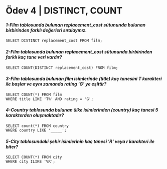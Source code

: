 # Ödev 4 | DISTINCT, COUNT
#### *1-Film tablosunda bulunan replacement_cost sütununda bulunan birbirinden farklı değerleri sıralayınız.*
```
SELECT DISTINCT replacement_cost FROM film;
```
#### *2-Film tablosunda bulunan replacement_cost sütununda birbirinden farklı kaç tane veri vardır?*
```
SELECT COUNT(DISTINCT replacement_cost) FROM film;
```
#### *3-Film tablosunda bulunan film isimlerinde (title) kaç tanesini T karakteri ile başlar ve aynı zamanda rating 'G' ye eşittir?*
```
SELECT COUNT(*) FROM film
WHERE title LIKE 'T%' AND rating = 'G';
```
#### *4-Country tablosunda bulunan ülke isimlerinden (country) kaç tanesi 5 karakterden oluşmaktadır?*
```
SELECT count(*) FROM country
WHERE country LIKE '_____';
```
#### *5-City tablosundaki şehir isimlerinin kaç tanesi 'R' veya r karakteri ile biter?*
```
SELECT COUNT(*) FROM city
WHERE city ILIKE '%R';
```
